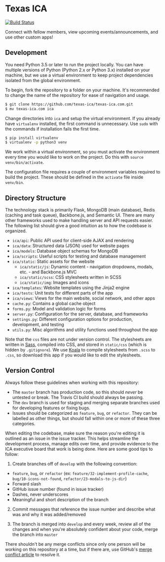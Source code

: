 # Texas ICA

[![Build Status](https://travis-ci.org/texas-ica/texas-ica.com.svg?branch=master)](https://travis-ci.org/texas-ica/texas-ica.com)

Connect with fellow members, view upcoming events/announcements, and use other custom apps!

## Development

You need Python 3.5 or later to run the project locally. You can have multiple versions of Python (Python 2.x or Python 3.x) installed on your machine, but we use a virtual environment to keep project dependencies isolated from the global environment.

To begin, fork the repository to a folder on your machine. It's recommended to change the name of the repository for ease of navigation and usage.

```sh
$ git clone https://github.com/texas-ica/texas-ica.com.git
$ mv texas-ica.com ica
```

Change directories into `ica` and setup the virtual environment. If you already have `virtualenv` installed, the first command is unnecessary. Use `sudo` with the commands if installation fails the first time.

```sh
$ pip install virtualenv
$ virtualenv -p python3 venv
```

We work within a virtual environment, so you must activate the environment every time you would like to work on the project. Do this with `source venv/bin/activate`.

The configuration file requires a couple of environment variables required to build the project. These should be defined in the `activate` file inside `venv/bin`.

## Directory Structure

The technology stack is primarily Flask, MongoDB (main database), Redis (caching and task queue), Backbone.js, and Semantic UI. There are many other frameworks used to make handling server and API requests easier. The following list should give a good intuition as to how the codebase is organized.

- `ica/api`: Public API used for client-side AJAX and rendering
- `ica/data`: Structured data (JSON) used for website pages
- `ica/models`: Database object schemas for MongoDB
- `ica/scripts`: Useful scripts for testing and database management
- `ica/static`: Static assets for the website
    - `ica/static/js`: Dynamic content - navigation dropdowns, modals, etc. - and Backbone.js MVC
    - `ica/static/scss`: CSS stylesheets written in SCSS
    - `ica/static/img`: Images and icons
- `ica/templates`: Website templates using the Jinja2 engine
- `ica/tests`: Unit tests for different parts of the app
- `ica/views`: Views for the main website, social network, and other apps
- `cache.py`: Contains a global cache object
- `forms.py`: Model and validation logic for forms
- `server.py`: Configuration for the server, database, and frameworks
- `settings.py`: Different configuration options for production, development, and testing
- `utils.py`: Misc algorithms and utility functions used throughout the app

Note that the `css` files are not under version control. The stylesheets are written in [Sass](sass-lang.com), compiled into CSS, and stored in `static/css` (which is hidden by `.gitignore`). We use [Koala](koala-app.com) to compile stylesheets from `.scss` to `.css`, so download this app if you would like to edit the stylesheets.

## Version Control

Always follow these guidelines when working with this repository:

- The `master` branch has production code, so this should *never* be untested or break. The Travis CI build should always be passing.
- The `dev` branch is used for staging and merging separate branches used for developing features or fixing bugs.
- Issues should be categorized as `feature`, `bug`, or `refactor`. They can be labelled as other things, but should fall within one or more of these three categories.

When editing the codebase, make sure the reason you're editing it is outlined as an issue in the issue tracker. This helps streamline the development process, manage edits over time, and provide evidence to the ICA executive board that work is being done. Here are some good tips to follow:

1. Create branches off of `develop` with the following convention:
- `feature`, `bug`, or `refactor` (ex: `feature/32-implement-profile-cache`, `bug/10-icons-not-found`, `refactor/23-modals-to-js-dir`)
- Forward slash
- GitHub issue number (found in issue tracker)
- Dashes, never underscores
- Meaningful and short description of the branch

2. Commit messages that reference the issue number and describe what was and why it was added/removed

3. The branch is merged into `develop` and every week, review all of the changes and when you're absolutely confident about your code, merge the branch into `master`

There shouldn't be any merge conflicts since only one person will be working on this repository at a time, but if there are, use GitHub's [merge conflict article](https://help.github.com/articles/resolving-a-merge-conflict-using-the-command-line/) to resolve it.
